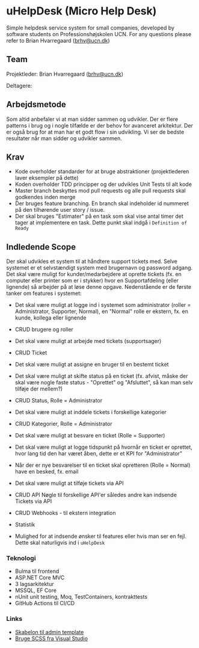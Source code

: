 # uHelpDesk (Micro Help Desk)
Simple helpdesk service system for small companies, developed by software students on Professionshøjskolen UCN. For any questions please refer to Brian Hvarregaard (brhv@ucn.dk)

## Team
Projektleder: Brian Hvarregaard (brhv@ucn.dk)

Deltagere:

## Arbejdsmetode
Som altid anbefaler vi at man sidder sammen og udvikler. Der er flere patterns i brug og i nogle tilfælde er der behov for avanceret arkitektur. Der er også brug for at man har et godt flow i sin udvikling. Vi ser de bedste resultater når man sidder og udvikler sammen.

## Krav
* Kode overholder standarder for at bruge abstraktioner (projektlederen laver eksempler på dette)
* Koden overholder TDD principper og der udvikles Unit Tests til alt kode
* Master branch beskyttes mod pull requests og alle pull requests skal godkendes inden merge
* Der bruges feature branching. En branch skal indeholder id nummeret på den tilhørende user story / issue.
* Der skal bruges "Estimater" på en task som skal vise antal timer det tager at implementere en task. Dette punkt skal indgå i `Definition of Ready`


## Indledende Scope
Der skal udvikles et system til at håndtere support tickets med. Selve systemet er et selvstændigt system med brugernavn og password adgang. Det skal være muligt for kunder/medarbejdere at oprette tickets (fx. en computer eller printer som er i stykker) hvor en Supportafdeling (eller lignende) så arbejder på at løse denne opgave. Nedenstående er de første tanker om features i systemet:

* Det skal være muligt at logge ind i systemet som administrator (roller = Administrator, Supporter, Normal), en "Normal" rolle er ekstern, fx. en kunde, kollega eller lignende
* CRUD brugere og roller
* Det skal være muligt at arbejde med tickets (supportsager)
* CRUD Ticket
* Det skal være muligt at assigne en bruger til en bestemt ticket
* Det skal være muligt at skifte status på en ticket (fx. afvist, måske der skal være nogle faste status - "Oprettet" og "Afsluttet", så kan man selv tilføje der mellem?)
* CRUD Status, Rolle = Administrator
* Det skal være muligt at inddele tickets i forskellige kategorier
* CRUD Kategorier, Rolle = Administrator
* Det skal være muligt at besvare en ticket (Rolle = Supporter)
* Det skal være muligt at logge tidspunkt på hvornår en ticket er oprettet, hvor lang tid den har været åben, dette er et KPI for "Administrator"
* Når der er nye besvarelser til en ticket skal opretteren (Rolle = Normal) have en besked, fx. email

* Det skal være muligt at tilføje tickets via API
* CRUD API Nøgle til forskellige API'er således andre kan indsende Tickets via API
* CRUD Webhooks - til ekstern integration
* Statistik
* Mulighed for at indsende ønsker til features eller hvis man ser en fejl. Dette skal naturligvis ind i `uHelpDesk`

### Teknologi
* Bulma til frontend
* ASP.NET Core MVC
* 3 lagsarkitektur
* MSSQL, EF Core
* nUnit unit testing, Moq, TestContainers, kontrakttests
* GitHub Actions til CI/CD

### Links
* [Skabelon til admin template](https://justboil.me/bulma-admin-template/free-html-dashboard/)
* [Bruge SCSS fra Visual Studio](https://www.mikesdotnetting.com/article/367/working-with-sass-in-an-asp-net-core-application#google_vignette)
